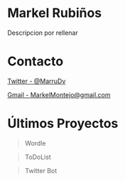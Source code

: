 # Markel Rubiños
Descripcion por rellenar

# Contacto
[Twitter - @MarruDv](http://twitter.com/MarruDv)

[Gmail - MarkelMontejo@gmail.com](mailto:markelmontejo@gmail.com)

# Últimos Proyectos
> Wordle 

> ToDoList

> Twitter Bot



